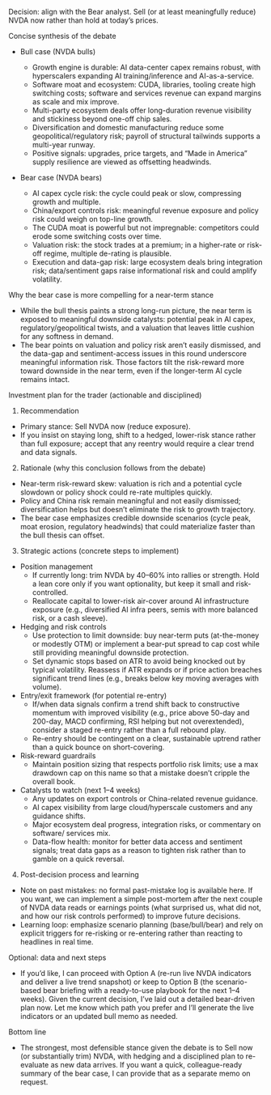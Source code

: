 Decision: align with the Bear analyst. Sell (or at least meaningfully reduce) NVDA now rather than hold at today’s prices.

Concise synthesis of the debate
- Bull case (NVDA bulls)
  - Growth engine is durable: AI data-center capex remains robust, with hyperscalers expanding AI training/inference and AI-as-a-service.
  - Software moat and ecosystem: CUDA, libraries, tooling create high switching costs; software and services revenue can expand margins as scale and mix improve.
  - Multi-party ecosystem deals offer long-duration revenue visibility and stickiness beyond one-off chip sales.
  - Diversification and domestic manufacturing reduce some geopolitical/regulatory risk; payroll of structural tailwinds supports a multi-year runway.
  - Positive signals: upgrades, price targets, and “Made in America” supply resilience are viewed as offsetting headwinds.

- Bear case (NVDA bears)
  - AI capex cycle risk: the cycle could peak or slow, compressing growth and multiple.
  - China/export controls risk: meaningful revenue exposure and policy risk could weigh on top-line growth.
  - The CUDA moat is powerful but not impregnable: competitors could erode some switching costs over time.
  - Valuation risk: the stock trades at a premium; in a higher-rate or risk-off regime, multiple de-rating is plausible.
  - Execution and data-gap risk: large ecosystem deals bring integration risk; data/sentiment gaps raise informational risk and could amplify volatility.

Why the bear case is more compelling for a near-term stance
- While the bull thesis paints a strong long-run picture, the near term is exposed to meaningful downside catalysts: potential peak in AI capex, regulatory/geopolitical twists, and a valuation that leaves little cushion for any softness in demand.
- The bear points on valuation and policy risk aren’t easily dismissed, and the data-gap and sentiment-access issues in this round underscore meaningful information risk. Those factors tilt the risk-reward more toward downside in the near term, even if the longer-term AI cycle remains intact.

Investment plan for the trader (actionable and disciplined)

1) Recommendation
- Primary stance: Sell NVDA now (reduce exposure).
- If you insist on staying long, shift to a hedged, lower-risk stance rather than full exposure; accept that any reentry would require a clear trend and data signals.

2) Rationale (why this conclusion follows from the debate)
- Near-term risk-reward skew: valuation is rich and a potential cycle slowdown or policy shock could re-rate multiples quickly.
- Policy and China risk remain meaningful and not easily dismissed; diversification helps but doesn’t eliminate the risk to growth trajectory.
- The bear case emphasizes credible downside scenarios (cycle peak, moat erosion, regulatory headwinds) that could materialize faster than the bull thesis can offset.

3) Strategic actions (concrete steps to implement)
- Position management
  - If currently long: trim NVDA by 40–60% into rallies or strength. Hold a lean core only if you want optionality, but keep it small and risk-controlled.
  - Reallocate capital to lower-risk air-cover around AI infrastructure exposure (e.g., diversified AI infra peers, semis with more balanced risk, or a cash sleeve).
- Hedging and risk controls
  - Use protection to limit downside: buy near-term puts (at-the-money or modestly OTM) or implement a bear-put spread to cap cost while still providing meaningful downside protection.
  - Set dynamic stops based on ATR to avoid being knocked out by typical volatility. Reassess if ATR expands or if price action breaches significant trend lines (e.g., breaks below key moving averages with volume).
- Entry/exit framework (for potential re-entry)
  - If/when data signals confirm a trend shift back to constructive momentum with improved visibility (e.g., price above 50-day and 200-day, MACD confirming, RSI helping but not overextended), consider a staged re-entry rather than a full rebound play.
  - Re-entry should be contingent on a clear, sustainable uptrend rather than a quick bounce on short-covering.
- Risk-reward guardrails
  - Maintain position sizing that respects portfolio risk limits; use a max drawdown cap on this name so that a mistake doesn’t cripple the overall book.
- Catalysts to watch (next 1–4 weeks)
  - Any updates on export controls or China-related revenue guidance.
  - AI capex visibility from large cloud/hyperscale customers and any guidance shifts.
  - Major ecosystem deal progress, integration risks, or commentary on software/ services mix.
  - Data-flow health: monitor for better data access and sentiment signals; treat data gaps as a reason to tighten risk rather than to gamble on a quick reversal.

4) Post-decision process and learning
- Note on past mistakes: no formal past-mistake log is available here. If you want, we can implement a simple post-mortem after the next couple of NVDA data reads or earnings points (what surprised us, what did not, and how our risk controls performed) to improve future decisions.
- Learning loop: emphasize scenario planning (base/bull/bear) and rely on explicit triggers for re-risking or re-entering rather than reacting to headlines in real time.

Optional: data and next steps
- If you’d like, I can proceed with Option A (re-run live NVDA indicators and deliver a live trend snapshot) or keep to Option B (the scenario-based bear briefing with a ready-to-use playbook for the next 1–4 weeks). Given the current decision, I’ve laid out a detailed bear-driven plan now. Let me know which path you prefer and I’ll generate the live indicators or an updated bull memo as needed.

Bottom line
- The strongest, most defensible stance given the debate is to Sell now (or substantially trim) NVDA, with hedging and a disciplined plan to re-evaluate as new data arrives. If you want a quick, colleague-ready summary of the bear case, I can provide that as a separate memo on request.